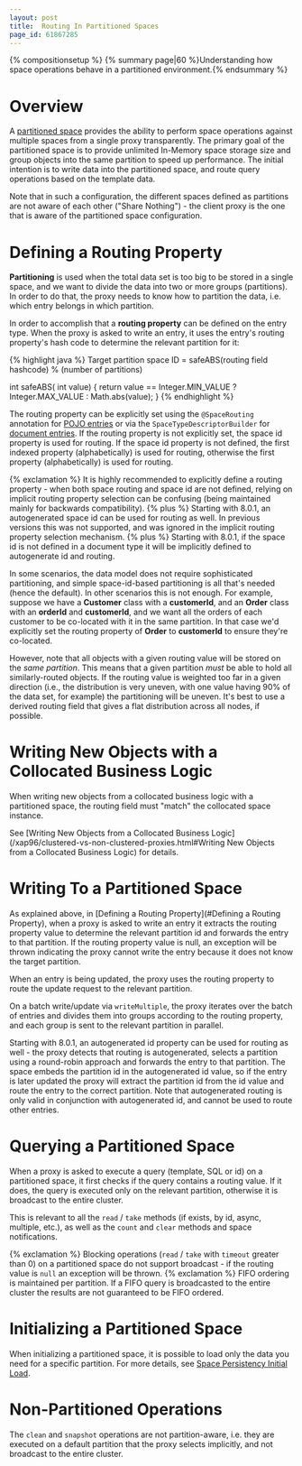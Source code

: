 ```yaml
---
layout: post
title:  Routing In Partitioned Spaces
page_id: 61867285
---
```


{% compositionsetup %}
{% summary page|60 %}Understanding how space operations behave in a partitioned environment.{% endsummary %}

# Overview

A [partitioned space](/xap96/terminology---data-grid-topologies.html) provides the ability to perform space operations against multiple spaces from a single proxy transparently. The primary goal of the partitioned space is to provide unlimited In-Memory space storage size and group objects into the same partition to speed up performance. The initial intention is to write data into the partitioned space, and route query operations based on the template data.

Note that in such a configuration, the different spaces defined as partitions are not aware of each other ("Share Nothing") - the client proxy is the one that is aware of the partitioned space configuration.

# Defining a Routing Property

**Partitioning** is used when the total data set is too big to be stored in a single space, and we want to divide the data into two or more groups (partitions). In order to do that, the proxy needs to know how to partition the data, i.e. which entry belongs in which partition.

In order to accomplish that a **routing property** can be defined on the entry type. When the proxy is asked to write an entry, it uses the entry's routing property's hash code to determine the relevant partition for it:

{% highlight java %}
Target partition space ID = safeABS(routing field hashcode) % (number of partitions)

int safeABS( int value)
{
     return value == Integer.MIN_VALUE ? Integer.MAX_VALUE : Math.abs(value);
}
{% endhighlight %}

The routing property can be explicitly set using the `@SpaceRouting` annotation for [POJO entries](/xap96/pojo-support.html) or via the `SpaceTypeDescriptorBuilder` for [document entries](/xap96/document-api.html). If the routing property is not explicitly set, the space id property is used for routing. If the space id property is not defined, the first indexed property (alphabetically) is used for routing, otherwise the first property (alphabetically) is used for routing.

{% exclamation %} It is highly recommended to explicitly define a routing property - when both space routing and space id are not defined, relying on implicit routing property selection can be confusing (being maintained mainly for backwards compatibility).
{% plus %} Starting with 8.0.1, an autogenerated space id can be used for routing as well. In previous versions this was not supported, and was ignored in the implicit routing property selection mechanism.
{% plus %} Starting with 8.0.1, if the space id is not defined in a document type it will be implicitly defined to autogenerate id and routing.

In some scenarios, the data model does not require sophisticated partitioning, and simple space-id-based partitioning is all that's needed (hence the default). In other scenarios this is not enough. For example, suppose we have a **Customer** class with a **customerId**, and an **Order** class with an **orderId** and **customerId**, and we want all the orders of each customer to be co-located with it in the same partition. In that case we'd explicitly set the routing property of **Order** to **customerId** to ensure they're co-located.

However, note that all objects with a given routing value will be stored on the _same partition_. This means that a given partition _must_ be able to hold all similarly-routed objects. If the routing value is weighted too far in a given direction (i.e., the distribution is very uneven, with one value having 90% of the data set, for example) the partitioning will be uneven. It's best to use a derived routing field that gives a flat distribution across all nodes, if possible.

# Writing New Objects with a Collocated Business Logic

When writing new objects from a collocated business logic with a partitioned space, the routing field must "match" the collocated space instance.

See [Writing New Objects from a Collocated Business Logic](/xap96/clustered-vs-non-clustered-proxies.html#Writing New Objects from a Collocated Business Logic) for details.

# Writing To a Partitioned Space

As explained above, in [Defining a Routing Property](#Defining a Routing Property), when a proxy is asked to write an entry it extracts the routing property value to determine the relevant partition id and forwards the entry to that partition. If the routing property value is null, an exception will be thrown indicating the proxy cannot write the entry because it does not know the target partition.

When an entry is being updated, the proxy uses the routing property to route the update request to the relevant partition.

On a batch write/update via `writeMultiple`, the proxy iterates over the batch of entries and divides them into groups according to the routing property, and each group is sent to the relevant partition in parallel.

Starting with 8.0.1, an autogenerated id property can be used for routing as well - the proxy detects that routing is autogenerated, selects a partition using a round-robin approach and forwards the entry to that partition. The space embeds the partition id in the autogenerated id value, so if the entry is later updated the proxy will extract the partition id from the id value and route the entry to the correct partition. Note that autogenerated routing is only valid in conjunction with autogenerated id, and cannot be used to route other entries.

# Querying a Partitioned Space

When a proxy is asked to execute a query (template, SQL or id) on a partitioned space, it first checks if the query contains a routing value. If it does, the query is executed only on the relevant partition, otherwise it is broadcast to the entire cluster.

This is relevant to all the `read` / `take` methods (if exists, by id, async, multiple, etc.), as well as the `count` and `clear` methods and space notifications.

{% exclamation %} Blocking operations (`read` / `take` with `timeout` greater than 0) on a partitioned space do not support broadcast - if the routing value is `null` an exception will be thrown.
{% exclamation %} FIFO ordering is maintained per partition. If a FIFO query is broadcasted to the entire cluster the results are not guaranteed to be FIFO ordered.

# Initializing a Partitioned Space

When initializing a partitioned space, it is possible to load only the data you need for a specific partition. For more details, see [Space Persistency Initial Load](/xap96/space-persistency-initial-load.html).

# Non-Partitioned Operations

The `clean` and `snapshot` operations are not partition-aware, i.e. they are executed on a default partition that the proxy selects implicitly, and not broadcast to the entire cluster.
